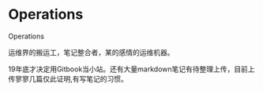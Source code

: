 # Operations

Operations

运维界的搬运工，笔记整合者，某的感情的运维机器。

19年底才决定用Gitbook当小站。还有大量markdown笔记有待整理上传，目前上传寥寥几篇仅此证明,有写笔记的习惯。



## 



